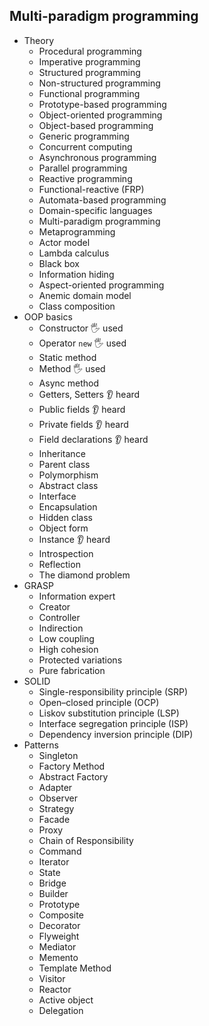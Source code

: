 ## Multi-paradigm programming

- Theory
  - Procedural programming
  - Imperative programming
  - Structured programming
  - Non-structured programming
  - Functional programming
  - Prototype-based programming
  - Object-oriented programming
  - Object-based programming
  - Generic programming
  - Concurrent computing
  - Asynchronous programming
  - Parallel programming
  - Reactive programming
  - Functional-reactive (FRP)
  - Automata-based programming
  - Domain-specific languages
  - Multi-paradigm programming
  - Metaprogramming
  - Actor model
  - Lambda calculus
  - Black box
  - Information hiding
  - Aspect-oriented programming
  - Anemic domain model
  - Class composition
- OOP basics
  - Constructor 🖐️ used
  - Operator `new` 🖐️ used
  - Static method
  - Method 🖐️ used
  - Async method
  - Getters, Setters 👂 heard
  - Public fields 👂 heard
  - Private fields 👂 heard
  - Field declarations 👂 heard
  - Inheritance
  - Parent class
  - Polymorphism
  - Abstract class
  - Interface
  - Encapsulation
  - Hidden class
  - Object form
  - Instance 👂 heard
  - Introspection
  - Reflection
  - The diamond problem
- GRASP
  - Information expert
  - Creator
  - Controller
  - Indirection
  - Low coupling
  - High cohesion
  - Protected variations
  - Pure fabrication
- SOLID
  - Single-responsibility principle (SRP)
  - Open–closed principle (OCP)
  - Liskov substitution principle (LSP)
  - Interface segregation principle (ISP)
  - Dependency inversion principle (DIP)
- Patterns
  - Singleton
  - Factory Method
  - Abstract Factory
  - Adapter
  - Observer
  - Strategy
  - Facade
  - Proxy
  - Chain of Responsibility
  - Command
  - Iterator
  - State
  - Bridge
  - Builder
  - Prototype
  - Composite
  - Decorator
  - Flyweight
  - Mediator
  - Memento
  - Template Method
  - Visitor
  - Reactor
  - Active object
  - Delegation
